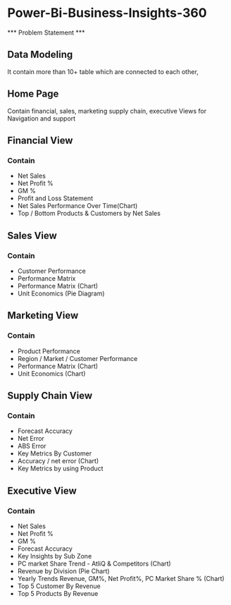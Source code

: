# Power-Bi-Business-Insights-360

*** Problem Statement ***

## Data Modeling 
 It contain more than 10+ table which are connected to each other,

## Home Page
  Contain financial, sales, marketing supply chain, executive Views for Navigation and support 

## Financial View
### Contain
  - Net Sales
  - Net Profit %
  - GM %
  - Profit and Loss Statement
  - Net Sales Performance Over Time(Chart)
  - Top / Bottom Products & Customers by Net Sales

## Sales View
 ### Contain
  - Customer Performance
  - Performance Matrix
  - Performance Matrix (Chart)
  - Unit Economics (Pie Diagram)


## Marketing View
### Contain
  - Product Performance
  - Region / Market / Customer Performance 
  - Performance Matrix (Chart)
  - Unit Economics (Chart)

## Supply Chain View
### Contain
  - Forecast Accuracy
  - Net Error 
  - ABS Error
  - Key Metrics By Customer
  - Accuracy / net error (Chart)
  - Key Metrics by using Product

## Executive View
### Contain
  - Net Sales 
  - Net Profit %
  - GM %
  - Forecast Accuracy
  - Key Insights by Sub Zone
  - PC market Share Trend - AtliQ & Competitors (Chart)
  - Revenue by Division (Pie Chart)
  - Yearly Trends Revenue, GM%, Net Profit%, PC Market Share % (Chart)
  - Top 5 Customer By Revenue
  - Top 5 Products By Revenue




